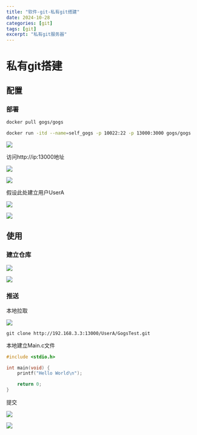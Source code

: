 ```yaml
---
title: "软件-git-私有git搭建"
date: 2024-10-28
categories: [git]
tags: [git]
excerpt: "私有git服务器"
---
```


# 私有git搭建

## 配置

### 部署

```sh
docker pull gogs/gogs
```

```sh
docker run -itd --name=self_gogs -p 10022:22 -p 13000:3000 gogs/gogs
```

![](/assets/SelfImgur/20241028_195148.jpg)

访问http://ip:13000地址

![](/assets/SelfImgur/20241028_200526.jpg)

![](/assets/SelfImgur/20241028_200627.jpg)

假设此处建立用户UserA

![](/assets/SelfImgur/20241028_200858.jpg)

![](/assets/SelfImgur/20241028_201335.jpg)

## 使用

### 建立仓库

![](/assets/SelfImgur/20241028_201858.jpg)

![](/assets/SelfImgur/20241028_201958.jpg)

### 推送

本地拉取

![](/assets/SelfImgur/20241028_202644.jpg)

```
git clone http://192.168.3.3:13000/UserA/GogsTest.git
```

本地建立Main.c文件

```c
#include <stdio.h>

int main(void) {
    printf("Hello World\n");

    return 0;
}
```

提交

![](/assets/SelfImgur/20241028_202937.jpg)

![](/assets/SelfImgur/20241028_203416.jpg)
